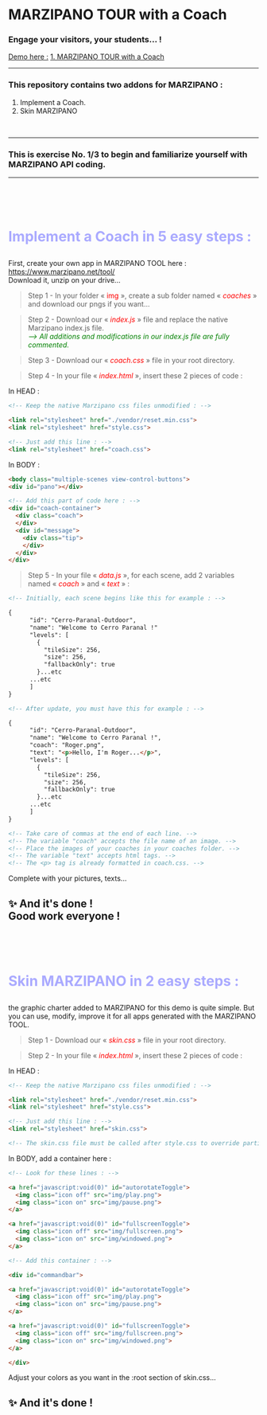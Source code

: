 # MARZIPANO TOUR with a Coach

### Engage your visitors, your students... !

<ins>Demo here :</ins> <a href="https://jp-pelletier.github.io/1-marzipano-tour-with-a-coach/">1. MARZIPANO TOUR with a Coach</a>

---

### This repository contains two addons for MARZIPANO :
1. Implement a Coach.
2. Skin MARZIPANO
<br>

---

### This is exercise No. 1/3 to begin and familiarize yourself with MARZIPANO API coding.
---

# <br><p style="color:#aaaaff">Implement a Coach in 5 easy steps :<br></p>

First, create your own app in MARZIPANO TOOL here : <a href="https://www.marzipano.net/tool/" target="_blank">https://www.marzipano.net/tool/</a>
<br>Download it, unzip on your drive...

> Step 1 - In your folder «<font color="red">&nbsp;img&nbsp;</font>», create a sub folder named «&nbsp;<font color="red">*coaches*</font>&nbsp;» and download our pngs if you want...

> Step 2 - Download our «&nbsp;<font color="red">*index.js*</font>&nbsp;» file and replace the native Marzipano index.js file.<br><font color="green">*--> All additions and modifications in our index.js file are fully commented.*</font>

> Step 3 - Download our «&nbsp;<font color="red">*coach.css*</font>&nbsp;» file in your root directory.

> Step 4 - In your file «&nbsp;<font color="red">*index.html*</font>&nbsp;», insert these 2 pieces of code :

In HEAD :

```HTML
<!-- Keep the native Marzipano css files unmodified : -->

<link rel="stylesheet" href="./vendor/reset.min.css">
<link rel="stylesheet" href="style.css">

<!-- Just add this line : -->
<link rel="stylesheet" href="coach.css">
```
In BODY :

```HTML
<body class="multiple-scenes view-control-buttons">
<div id="pano"></div>

<!-- Add this part of code here : -->
<div id="coach-container">
  <div class="coach">
  </div>
  <div id="message">
    <div class="tip">
    </div>
  </div>
</div>
```
> Step 5 - In your file «&nbsp;<font color="red">*data.js*</font>&nbsp;», for each scene, add 2 variables named «&nbsp;<font color="red">*coach*</font>&nbsp;» and «&nbsp;<font color="red">*text*</font>&nbsp;» :

```HTML
<!-- Initially, each scene begins like this for example : -->

{
      "id": "Cerro-Paranal-Outdoor",
      "name": "Welcome to Cerro Paranal !"
      "levels": [
        {
          "tileSize": 256,
          "size": 256,
          "fallbackOnly": true
        }...etc
      ...etc
      ]
}

<!-- After update, you must have this for example : -->

{
      "id": "Cerro-Paranal-Outdoor",
      "name": "Welcome to Cerro Paranal !",
      "coach": "Roger.png",
      "text": "<p>Hello, I'm Roger...</p>",
      "levels": [
        {
          "tileSize": 256,
          "size": 256,
          "fallbackOnly": true
        }...etc
      ...etc
      ]
}

<!-- Take care of commas at the end of each line. -->
<!-- The variable "coach" accepts the file name of an image. -->
<!-- Place the images of your coaches in your coaches folder. -->
<!-- The variable "text" accepts html tags. -->
<!-- The <p> tag is already formatted in coach.css. -->
```

Complete with your pictures, texts...

## :sparkles: And it's done !<BR>Good work everyone !

# <br><p style="color:#aaaaff">Skin MARZIPANO in 2 easy steps :<br></p>

the graphic charter added to MARZIPANO for this demo is quite simple.
But you can use, modify, improve it for all apps generated with the MARZIPANO TOOL.

> Step 1 - Download our «&nbsp;<font color="red">*skin.css*</font>&nbsp;» file in your root directory.

> Step 2 - In your file «&nbsp;<font color="red">*index.html*</font>&nbsp;», insert these 2 pieces of code :

In HEAD :

```HTML
<!-- Keep the native Marzipano css files unmodified : -->

<link rel="stylesheet" href="./vendor/reset.min.css">
<link rel="stylesheet" href="style.css">

<!-- Just add this line : -->
<link rel="stylesheet" href="skin.css">

<!-- The skin.css file must be called after style.css to override partially the native code. -->
```

In BODY, add a container here :

```HTML
<!-- Look for these lines : -->

<a href="javascript:void(0)" id="autorotateToggle">
  <img class="icon off" src="img/play.png">
  <img class="icon on" src="img/pause.png">
</a>

<a href="javascript:void(0)" id="fullscreenToggle">
  <img class="icon off" src="img/fullscreen.png">
  <img class="icon on" src="img/windowed.png">
</a>

<!-- Add this container : -->

<div id="commandbar">

<a href="javascript:void(0)" id="autorotateToggle">
  <img class="icon off" src="img/play.png">
  <img class="icon on" src="img/pause.png">
</a>

<a href="javascript:void(0)" id="fullscreenToggle">
  <img class="icon off" src="img/fullscreen.png">
  <img class="icon on" src="img/windowed.png">
</a>

</div>
```
Adjust your colors as you want in the :root section of skin.css...
## :sparkles: And it's done !
